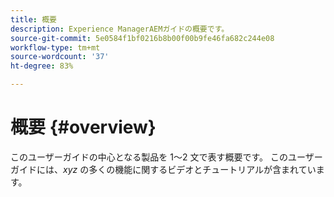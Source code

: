 ```yaml
---
title: 概要
description: Experience ManagerAEMガイドの概要です。
source-git-commit: 5e0584f1bf0216b8b00f00b9fe46fa682c244e08
workflow-type: tm+mt
source-wordcount: '37'
ht-degree: 83%

---
```



# 概要 {#overview}

このユーザーガイドの中心となる製品を 1～2 文で表す概要です。 このユーザーガイドには、*xyz* の多くの機能に関するビデオとチュートリアルが含まれています。

<!--

Commenting out links that cause validation to fail

## What's New

* **[A new feature video (Video)](README.md)**
    <br>
    *Learn about this cool new capability.*

* **[A new feature video (Video)](README.md)**
    <br>
    *Learn about this cool new capability.*

* **[A new article (Article)](README.md)**
    <br>
    *Click here to read more about feature xyz!*

## Staff Picks

<table>
<tr>
  <td>
    <a href="#">
      <img alt="400 x 225px" src="myimage.png" />
    </a>
    <div>
      <a href="#">
    <strong>Enablement Content 1</strong>
    </a>
    </div>
    <p>
    <em>A brief description of enablement content.</em>
    <p>
  </td>
   <td>
    <a href="#">
      <img alt="400 x 225px" src="myimage.png" />
    </a>
    <div>
      <a href="#">
    <strong>Enablement Content 1</strong>
    </a>
    </div>
    <p>
    <em>A brief description of enablement content.</em>
    <p>
  </td>
  <td>
    <a href="#">
      <img alt="400 x 225px" src="myimage.png" />
    </a>
    <div>
      <a href="#">
    <strong>Enablement Content 1</strong>
    </a>
    </div>
    <p>
    <em>A brief description of enablement content.</em>
    <p>
  </td>
</tr>
</table>

## Additional Resources

* [Resource #1](README.md)
* [Resource #2](README.md)
* [Resource #3](README.md)
-->
